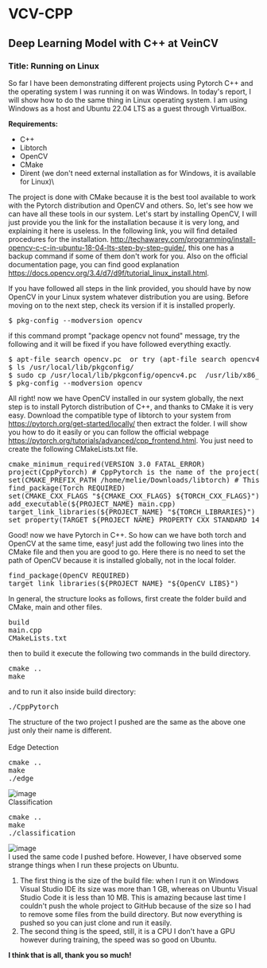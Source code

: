 # VCV-CPP
<h2>Deep Learning Model with C++ at VeinCV</h2>
<h3>Title: Running on Linux </h3>
So far I have been demonstrating different projects using Pytorch C++ and the operating system I was running it on was Windows. In today's report, I will show how to do the same thing in Linux operating system. I am using Windows as a host and Ubuntu 22.04 LTS as a guest through VirtualBox.

<b>Requirements:</b>
* C++
* Libtorch
* OpenCV
* CMake
* Dirent (we don't need external installation as for Windows, it is available for Linux)\

The project is done with CMake because it is the best tool available to work with the Pytorch distribution and OpenCV and others. So, let's see how we can have all these tools in our system.
Let's start by installing OpenCV, I will just provide you the link for the installation because it is very long, and explaining it here is useless. In the following link, you will find detailed procedures for the installation. http://techawarey.com/programming/install-opencv-c-c-in-ubuntu-18-04-lts-step-by-step-guide/, this one has a backup command if some of them don't work for you. Also on the official documentation page, you can find good explanation https://docs.opencv.org/3.4/d7/d9f/tutorial_linux_install.html.

If you have followed all steps in the link provided, you should have by now OpenCV in your Linux system whatever distribution you are using. Before moving on to the next step, check its version if it is installed properly.
<pre>$ pkg-config --modversion opencv</pre>
if this command prompt "package opencv not found" message, try the following and it will be fixed if you have followed everything exactly.
<pre>
$ apt-file search opencv.pc  or try (apt-file search opencv4.pc)
$ ls /usr/local/lib/pkgconfig/
$ sudo cp /usr/local/lib/pkgconfig/opencv4.pc  /usr/lib/x86_64-linux-gnu/pkgconfig/opencv.pc
$ pkg-config --modversion opencv
</pre>
All right! now we have OpenCV installed in our system globally, the next step is to install Pytorch distribution of C++, and thanks to CMake it is very easy. Download the compatible type of libtorch to your system from https://pytorch.org/get-started/locally/ then extract the folder. I will show you how to do it easily or you can follow the official webpage https://pytorch.org/tutorials/advanced/cpp_frontend.html. You just need to create the following CMakeLists.txt file.
<pre>
cmake_minimum_required(VERSION 3.0 FATAL_ERROR)
project(CppPytorch) # CppPytorch is the name of the project(you can change it as you want)
set(CMAKE_PREFIX_PATH /home/melie/Downloads/libtorch) # This is the path of the libtorch you just downloaded  
find_package(Torch REQUIRED)
set(CMAKE_CXX_FLAGS "${CMAKE_CXX_FLAGS} ${TORCH_CXX_FLAGS}")
add_executable(${PROJECT_NAME} main.cpp)
target_link_libraries(${PROJECT_NAME} "${TORCH_LIBRARIES}")
set_property(TARGET ${PROJECT_NAME} PROPERTY CXX_STANDARD 14)
</pre>
Good! now we have Pytorch in C++.  So how can we have both torch and OpenCV at the same time, easy! just add the following two lines into the CMake file and then you are good to go. Here there is no need to set the path of OpenCV because it is installed globally, not in the local folder.
<pre>
find_package(OpenCV REQUIRED)
target_link_libraries(${PROJECT_NAME} "${OpenCV_LIBS}")
</pre>
In general, the structure looks as follows, first create the folder build and CMake, main and other files.
<pre>
build 
main.cpp
CMakeLists.txt
</pre>
then to build it execute the following two commands in the build directory.
<pre>
cmake ..
make
</pre>
and to run it also inside build directory: 
<pre>
./CppPytorch
</pre>
The structure of the two project I pushed are the same as the above one just only their name is different.\
<br>Edge Detection</br>
<pre>
cmake ..
make
./edge
</pre>
![image](https://user-images.githubusercontent.com/96078343/180441591-91d21aaf-7e7a-425a-80bc-2ea5df9ae562.png)
<br>Classification</br>
<pre>
cmake ..
make
./classification
</pre>
![image](https://user-images.githubusercontent.com/96078343/180442185-52d666a8-236b-4e53-852b-1248a8e27553.png)\
I used the same code I pushed before. However, I have observed some strange things when I run these projects on Ubuntu.
1. The first thing is the size of the build file: when I run it on Windows Visual Studio IDE its size was more than 1 GB, whereas on Ubuntu Visual Studio Code it is less than 10 MB. This is amazing because last time I couldn't push the whole project to GitHub because of the size so I had to remove some files from the build directory. But now everything is pushed so you can just clone and run it easily.
2. The second thing is the speed, still, it is a CPU I don't have a GPU however during training, the speed was so good on Ubuntu.

<b>I think that is all, thank you so much!</b>
